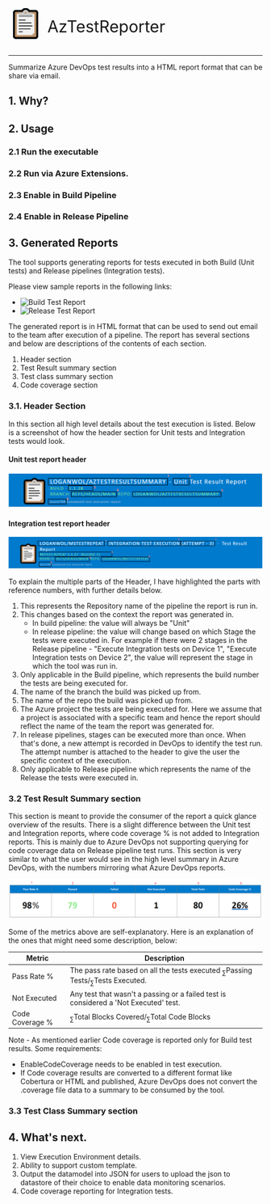 <div style="display: block;width: 100%;">
	<div style="clear: both;">
		<div style="float: left;height: 60px;overflow: hidden;padding: 3px 1.8%;">
			<img src="AzTestReporter/docs/Media/logo.png" alt="AzTR" style="width:50px"/>
		</div>
		<div style="float: left;height: 60px;overflow: hidden;padding: 3px 1.8%;width:82%;font-style:bold;font-size:xx-large;vertical-align:middle;padding-top:20px">
		AzTestReporter
		</div>
	</div>
</div>

<br/><br/><br/><br/>
<hr/>


Summarize Azure DevOps test results into a HTML report format that can be share via email.


## 1. Why?

## 2. Usage

### 2.1 Run the executable

### 2.2 Run via Azure Extensions.

### 2.3 Enable in Build Pipeline

### 2.4 Enable in Release Pipeline

## 3. Generated Reports
The tool supports generating reports for tests executed in both Build (Unit tests) and Release pipelines (Integration tests). 


Please view sample reports in the following links:

- ![Build Test Report](AzTestReporter/docs/)
- ![Release Test Report](AzTestReporter/docs/)
	 
The generated report is in HTML format that can be used to send out email to the team after execution of a pipeline. The report has several sections and below are descriptions of the contents of each section. 

1. Header section
2. Test Result summary section
2. Test class summary section
3. Code coverage section

### 3.1. Header Section
In this section all high level details about the test execution is listed. Below is a screenshot of how the header section for Unit tests and Integration tests would look.

#### Unit test report header
![Build report header](AzTestReporter/docs/Media/buildheader.png)

#### Integration test report header
![Release report header](AzTestReporter/docs/Media/releaseheader.png)

To explain the multiple parts of the Header, I have highlighted the parts with reference numbers, with further details below. 

1. This represents the Repository name of the pipeline the report is run in.
2. This changes based on the context the report was generated in. 
	- In build pipeline: the value will always be "Unit"
	- In release pipeline: the value will change based on which Stage the tests were executed in. For example if there were 2 stages in the Release pipeline - "Execute Integration tests on Device 1", "Execute Integration tests on Device 2", the value will represent the stage in which the tool was run in. 
3. Only applicable in the Build pipeline, which represents the build number the tests are being executed for.
4. The name of the branch the build was picked up from.
5. The name of the repo the build was picked up from.
6. The Azure project the tests are being executed for. Here we assume that a project is associated with a specific team and hence the report should reflect the name of the team the report was generated for.
7. In release pipelines, stages can be executed more than once. When that's done, a new attempt is recorded in DevOps to identify the test run. The attempt number is attached to the header to give the user the specific context of the execution.
8. Only applicable to Release pipeline which represents the name of the Release the tests were executed in.

### 3.2 Test Result Summary section
This section is meant to provide the consumer of the report a quick glance overview of the results. There is a slight difference between the Unit test and Integration reports, where code coverage % is not added to Integration reports. This is mainly due to Azure DevOps not supporting querying for code coverage data on Release pipeline test runs. This section is very similar to what the user would see in the high level summary in Azure DevOps, with the numbers mirroring what Azure DevOps reports.

![ad](AzTestReporter/docs/Media/testresultsummary.png)

Some of the metrics above are self-explanatory. Here is an explanation of the ones that might need some description, below:


| Metric 		| Description                					                                   |
| ------------- | -------------------------------------------------------------------------------- |
| Pass Rate % 	| The pass rate based on all the tests executed <sub>&sum;</sub>Passing Tests/<sub>&sum;</sub>Tests Executed. |
| Not Executed	| Any test that wasn't a passing or a failed test is considered a 'Not Executed' test. |
| Code Coverage % | <sub>&sum;</sub>Total Blocks Covered/<sub>&sum;</sub>Total Code Blocks

Note - As mentioned earlier Code coverage is reported only for Build test results. Some requirements: 

* EnableCodeCoverage needs to be enabled in test execution. 
* If Code coverage results are converted to a different format like Cobertura or HTML and published, Azure DevOps does not convert the .coverage file data to a summary to be consumed by the tool.	

### 3.3 Test Class Summary section


## 4. What's next.

1. View Execution Environment details.
2. Ability to support custom template.
3. Output the datamodel into JSON for users to upload the json to datastore of their choice to enable data monitoring scenarios.
4. Code coverage reporting for Integration tests.